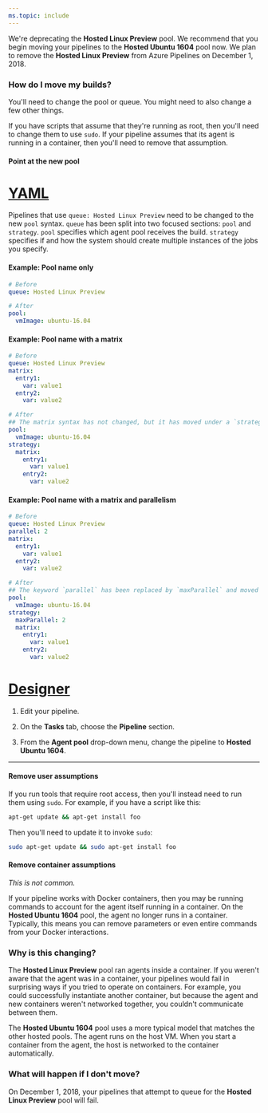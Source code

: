 ```yaml
---
ms.topic: include
---
```


We're deprecating the **Hosted Linux Preview** pool.
We recommend that you begin moving your pipelines to the **Hosted Ubuntu 1604** pool now.
We plan to remove the **Hosted Linux Preview** from Azure Pipelines on December 1, 2018.

### How do I move my builds?

You'll need to change the pool or queue. You might need to also change a few other things.

If you have scripts that assume that they're running as root, then you'll need to change them to use `sudo`.
If your pipeline assumes that its agent is running in a container, then you'll need to remove that assumption.


#### Point at the new pool

# [YAML](#tab/yaml)

Pipelines that use `queue: Hosted Linux Preview` need to be changed to the new `pool` syntax. 
`queue` has been split into two focused sections: `pool` and `strategy`.
`pool` specifies which agent pool receives the build. 
`strategy` specifies if and how the system should create multiple instances of the jobs you specify.

#### Example: Pool name only

```yaml
# Before
queue: Hosted Linux Preview

# After
pool:
  vmImage: ubuntu-16.04
```

#### Example: Pool name with a matrix

```yaml
# Before
queue: Hosted Linux Preview
matrix:
  entry1:
    var: value1
  entry2:
    var: value2

# After
## The matrix syntax has not changed, but it has moved under a `strategy` keyword
pool:
  vmImage: ubuntu-16.04
strategy:
  matrix:
    entry1:
      var: value1
    entry2:
      var: value2
```

#### Example: Pool name with a matrix and parallelism

```yaml
# Before
queue: Hosted Linux Preview
parallel: 2
matrix:
  entry1:
    var: value1
  entry2:
    var: value2

# After
## The keyword `parallel` has been replaced by `maxParallel` and moved under the strategy node
pool:
  vmImage: ubuntu-16.04
strategy:
  maxParallel: 2
  matrix:
    entry1:
      var: value1
    entry2:
      var: value2
```

# [Designer](#tab/designer)

1. Edit your pipeline.

1. On the **Tasks** tab, choose the **Pipeline** section.

1. From the **Agent pool** drop-down menu, change the pipeline to **Hosted Ubuntu 1604**.

---

#### Remove user assumptions

If you run tools that require root access, then you'll instead need to run them using `sudo`. 
For example, if you have a script like this:

```bash
apt-get update && apt-get install foo
```

Then you'll need to update it to invoke `sudo`:

```bash
sudo apt-get update && sudo apt-get install foo
```

#### Remove container assumptions

*This is not common.*

If your pipeline works with Docker containers, then you may be running commands to account for the agent itself running in a container.
On the **Hosted Ubuntu 1604** pool, the agent no longer runs in a container.
Typically, this means you can remove parameters or even entire commands from your Docker interactions.

### Why is this changing?

The **Hosted Linux Preview** pool ran agents inside a container.
If you weren't aware that the agent was in a container, your pipelines would fail in surprising ways if you tried to operate on containers. 
For example, you could successfully instantiate another container, but because the agent and new containers weren't networked together, you couldn't communicate between them.

The **Hosted Ubuntu 1604** pool uses a more typical model that matches the other hosted pools.
The agent runs on the host VM. 
When you start a container from the agent, the host is networked to the container automatically.

### What will happen if I don't move?

On December 1, 2018, your pipelines that attempt to queue for the **Hosted Linux Preview** pool will fail.
